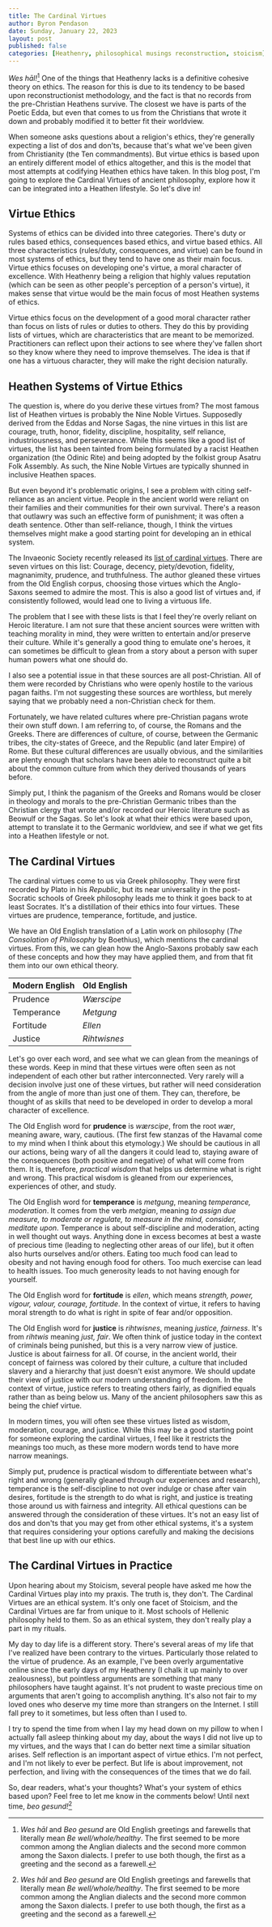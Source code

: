 ```yaml
---
title: The Cardinal Virtues
author: Byron Pendason
date: Sunday, January 22, 2023
layout: post
published: false
categories: [Heathenry, philosophical musings reconstruction, stoicism]
---
```


*Wes hāl!*[^1] One of the things that Heathenry lacks is a definitive cohesive theory on ethics. The reason for this is due to its tendency to be based upon reconstructionist methodology, and the fact is that no records from the pre-Christian Heathens survive. The closest we have is parts of the Poetic Edda, but even that comes to us from the Christians that wrote it down and probably modified it to better fit their worldview.

When someone asks questions about a religion's ethics, they're generally expecting a list of dos and don'ts, because that's what we've been given from Christianity (the Ten commandments). But virtue ethics is based upon an entirely different model of ethics altogether, and this is the model that most attempts at codifying Heathen ethics have taken. In this blog post, I'm going to explore the Cardinal Virtues of ancient philosophy, explore how it can be integrated into a Heathen lifestyle. So let's dive in!

## Virtue Ethics

Systems of ethics can be divided into three categories. There's duty or rules based ethics, consequences based ethics, and virtue based ethics. All three characteristics (rules/duty, consequences, and virtue) can be found in most systems of ethics, but they tend to have one as their main focus. Virtue ethics focuses on developing one's virtue, a moral character of excellence. With Heathenry being a religion that highly values reputation (which can be seen as other people's perception of a person's virtue), it makes sense that virtue would be the main focus of most Heathen systems of ethics. 

Virtue ethics focus on the development of a good moral character rather than focus on lists of rules or duties to others. They do this by providing lists of virtues, which are characteristics that are meant to be memorized. Practitioners can reflect upon their actions to see where they've fallen short so they know where they need to improve themselves. The idea is that if one has a virtuous character, they will make the right decision naturally.

## Heathen Systems of Virtue Ethics

The question is, where do you derive these virtues from? The most famous list of Heathen virtues is probably the Nine Noble Virtues. Supposedly derived from the Eddas and Norse Sagas, the nine virtues in this list are courage, truth, honor, fidelity, discipline, hospitality, self reliance, industriousness, and perseverance. While this seems like a good list of virtues, the list has been tainted from being formulated by a racist Heathen organization (the Odinic Rite) and being adopted by the folkist group Asatru Folk Assembly. As such, the Nine Noble Virtues are typically shunned in inclusive Heathen spaces.

But even beyond it's problematic origins, I see a problem with citing self-reliance as an ancient virtue. People in the ancient world were reliant on their families and their communities for their own survival. There's a reason that outlawry was such an effective form of punishment; it was often a death sentence. Other than self-reliance, though, I think the virtues themselves might make a good starting point for developing an in ethical system.

The Invaeonic Society recently released its [list of cardinal virtues](https://ingwine.org/knowledge-base-2/our-customs-concerning-personal-honor-and-ethics/). There are seven virtues on this list: Courage, decency, piety/devotion, fidelity, magnanimity, prudence, and truthfulness. The author gleaned these virtues from the Old English corpus, choosing those virtues which the Anglo-Saxons seemed to admire the most. This is also a good list of virtues and, if consistently followed, would lead one to living a virtuous life.

The problem that I see with these lists is that I feel they're overly reliant on Heroic literature. I am not sure that these ancient sources were written with teaching morality in mind, they were written to entertain and/or preserve their culture. While it's generally a good thing to emulate one's heroes, it can sometimes be difficult to glean from a story about a person with super human powers what one should do.

I also see a potential issue in that these sources are all post-Christian. All of them were recorded by Christians who were openly hostile to the various pagan faiths. I'm not suggesting these sources are worthless, but merely saying that we probably need a non-Christian check for them. 

Fortunately, we have related cultures where pre-Christian pagans wrote their own stuff down. I am referring to, of course, the Romans and the Greeks. There are differences of culture, of course, between the Germanic tribes, the city-states of Greece, and the Republic (and later Empire) of Rome. But these cultural differences are usually obvious, and the similarities are plenty enough that scholars have been able to reconstruct quite a bit about the common culture from which they derived thousands of years before.

Simply put, I think the paganism of the Greeks and Romans would be closer in theology and morals to the pre-Christian Germanic tribes than the Christian clergy that wrote and/or recorded our Heroic literature such as Beowulf or the Sagas. So let's look at what their ethics were based upon, attempt to translate it to the Germanic worldview, and see if what we get fits into a Heathen lifestyle or not.

## The Cardinal Virtues

The cardinal virtues come to us via Greek philosophy. They were first recorded by Plato in his *Republic*, but its near universality in the post-Socratic schools of Greek philosophy leads me to think it goes back to at least Socrates. It's a distillation of their ethics into four virtues. These virtues are prudence, temperance, fortitude, and justice.

We have an Old English translation of a Latin work on philosophy (*The Consolation of Philosophy* by Boethius), which mentions the cardinal virtues. From this, we can glean how the Anglo-Saxons probably saw each of these concepts and how they may have applied them, and from that fit them into our own ethical theory.

Modern English | Old English
---------------|------------
Prudence       | *Wærscipe*
Temperance     | *Metgung*
Fortitude      | *Ellen*
Justice        | *Rihtwisnes*

Let's go over each word, and see what we can glean from the meanings of these words. Keep in mind that these virtues were often seen as not independent of each other but rather interconnected. Very rarely will a decision involve just one of these virtues, but rather will need consideration from the angle of more than just one of them. They can, therefore, be thought of as skills that need to be developed in order to develop a moral character of excellence.

The Old English word for **prudence** is *wærscipe*, from the root *wær*, meaning aware, wary, cautious. (The first few stanzas of the Havamal come to my mind when I think about this etymology.) We should be cautious in all our actions, being wary of all the dangers it could lead to, staying aware of the consequences (both positive and negative) of what will come from them. It is, therefore, *practical wisdom* that helps us determine what is right and wrong. This practical wisdom is gleaned from our experiences, experiences of other, and study.

The Old English word for **temperance** is *metgung*, meaning *temperance, moderation*. It comes from the verb *metgian*, meaning *to assign due measure, to moderate or regulate, to measure in the mind, consider, meditate upon*. Temperance is about self-discipline and moderation, acting in well thought out ways. Anything done in excess becomes at best a waste of precious time (leading to neglecting other areas of our life), but it often also hurts ourselves and/or others. Eating too much food can lead to obesity and not having enough food for others. Too much exercise can lead to health issues. Too much generosity leads to not having enough for yourself. 

The Old English word for **fortitude** is *ellen*, which means *strength, power, vigour, valour, courage, fortitude*. In the context of virtue, it refers to having moral strength to do what is right in spite of fear and/or opposition.

The Old English word for **justice** is *rihtwisnes*, meaning *justice, fairness*. It's from *rihtwis* meaning *just, fair*. We often think of justice today in the context of criminals being punished, but this is a very narrow view of justice. Justice is about fairness for all. Of course, in the ancient world, their concept of fairness was colored by their culture, a culture that included slavery and a hierarchy that just doesn't exist anymore. We should update their view of justice with our modern understanding of freedom. In the context of virtue, justice refers to treating others fairly, as dignified equals rather than as being below us. Many of the ancient philosophers saw this as being the chief virtue.

In modern times, you will often see these virtues listed as wisdom, moderation, courage, and justice. While this may be a good starting point for someone exploring the cardinal virtues, I feel like it restricts the meanings too much, as these more modern words tend to have more narrow meanings.

Simply put, prudence is practical wisdom to differentiate between what's right and wrong (generally gleaned through our experiences and research), temperance is the self-discipline to not over indulge or chase after vain desires, fortitude is the strength to do what is right, and justice is treating those around us with fairness and integrity. All ethical questions can be answered through the consideration of these virtues. It's not an easy list of dos and don'ts that you may get from other ethical systems, it's a system that requires considering your options carefully and making the decisions that best line up with our ethics.

## The Cardinal Virtues in Practice

Upon hearing about my Stoicism, several people have asked me how the Cardinal Virtues play into my praxis. The truth is, they don't. The Cardinal Virtues are an ethical system. It's only one facet of Stoicism, and the Cardinal Virtues are far from unique to it. Most schools of Hellenic philosophy held to them. So as an ethical system, they don't really play a part in my rituals.

My day to day life is a different story. There's several areas of my life that I've realized have been contrary to the virtues. Particularly those related to the virtue of prudence. As an example, I've been overly argumentative online since the early days of my Heathenry (I chalk it up mainly to over zealousness), but pointless arguments are something that many philosophers have taught against. It's not prudent to waste precious time on arguments that aren't going to accomplish anything. It's also not fair to my loved ones who deserve my time more than strangers on the Internet. I still fall prey to it sometimes, but less often than I used to.

I try to spend the time from when I lay my head down on my pillow to when I actually fall asleep thinking about my day, about the ways I did not live up to my virtues, and the ways that I can do better next time a similar situation arises. Self reflection is an important aspect of virtue ethics. I'm not perfect, and I'm not likely to ever be perfect. But life is about improvement, not perfection, and living with the consequences of the times that we do fail.

So, dear readers, what's your thoughts? What's your system of ethics based upon? Feel free to let me know in the comments below! Until next time, *beo gesund!*[^1]

[^1]: *Wes hāl* and *Beo gesund* are Old English greetings and farewells that literally mean *Be well/whole/healthy*. The first seemed to be more common among the Anglian dialects and the second more common among the Saxon dialects. I prefer to use both though, the first as a greeting and the second as a farewell.


